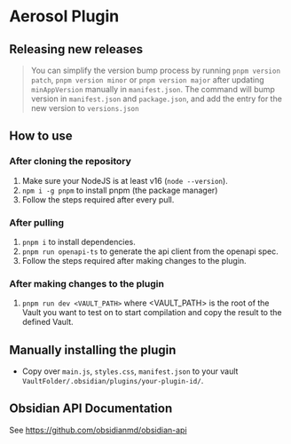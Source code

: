 # Aerosol Plugin

## Releasing new releases

> You can simplify the version bump process by running `pnpm version patch`, `pnpm version minor` or `pnpm version major` after updating `minAppVersion` manually in `manifest.json`.
> The command will bump version in `manifest.json` and `package.json`, and add the entry for the new version to `versions.json`


## How to use

### After cloning the repository

1. Make sure your NodeJS is at least v16 (`node --version`).
2. `npm i -g pnpm` to install pnpm (the package manager)
3. Follow the steps required after every pull.

### After pulling

1. `pnpm i` to install dependencies.
2. `pnpm run openapi-ts` to generate the api client from the openapi spec.
3. Follow the steps required after making changes to the plugin.

### After making changes to the plugin

1. `pnpm run dev <VAULT_PATH>` where <VAULT_PATH> is the root of the Vault you want to test on to start compilation and copy the result to the defined Vault.


## Manually installing the plugin

- Copy over `main.js`, `styles.css`, `manifest.json` to your vault `VaultFolder/.obsidian/plugins/your-plugin-id/`.

## Obsidian API Documentation

See https://github.com/obsidianmd/obsidian-api
